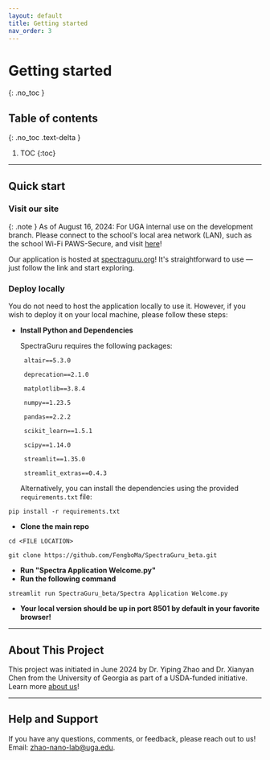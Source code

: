 ```yaml
---
layout: default
title: Getting started
nav_order: 3
---
```


# Getting started
{: .no_toc }

## Table of contents
{: .no_toc .text-delta }

1. TOC
{:toc}

---


## Quick start

### Visit our site

{: .note }
As of August 16, 2024: For UGA internal use on the development branch. Please connect to the school's local area network (LAN), such as the school Wi-Fi PAWS-Secure, and visit [here](http://172.19.194.69:8501)!

Our application is hosted at [spectraguru.org](https://spectraguru.org)! It's straightforward to use — just follow the link and start exploring.


### Deploy locally

You do not need to host the application locally to use it. However, if you wish to deploy it on your local machine, please follow these steps:

- **Install Python and Dependencies**
   
   SpectraGuru requires the following packages:

       altair==5.3.0

       deprecation==2.1.0

       matplotlib==3.8.4

       numpy==1.23.5

       pandas==2.2.2

       scikit_learn==1.5.1

       scipy==1.14.0

       streamlit==1.35.0

       streamlit_extras==0.4.3

    Alternatively, you can install the dependencies using the provided `requirements.txt` file:


```
pip install -r requirements.txt
```

- **Clone the main repo**

```
cd <FILE LOCATION>

git clone https://github.com/FengboMa/SpectraGuru_beta.git
```

- **Run "Spectra Application Welcome.py"**
- **Run the following command**

```
streamlit run SpectraGuru_beta/Spectra Application Welcome.py
```
- **Your local version should be up in port 8501 by default in your favorite browser!**

---

## About This Project

This project was initiated in June 2024 by Dr. Yiping Zhao and Dr. Xianyan Chen from the University of Georgia as part of a USDA-funded initiative. Learn more [about us](https://www.zhao-nano-lab.com/)!

---

## Help and Support

If you have any questions, comments, or feedback, please reach out to us! Email: zhao-nano-lab@uga.edu.